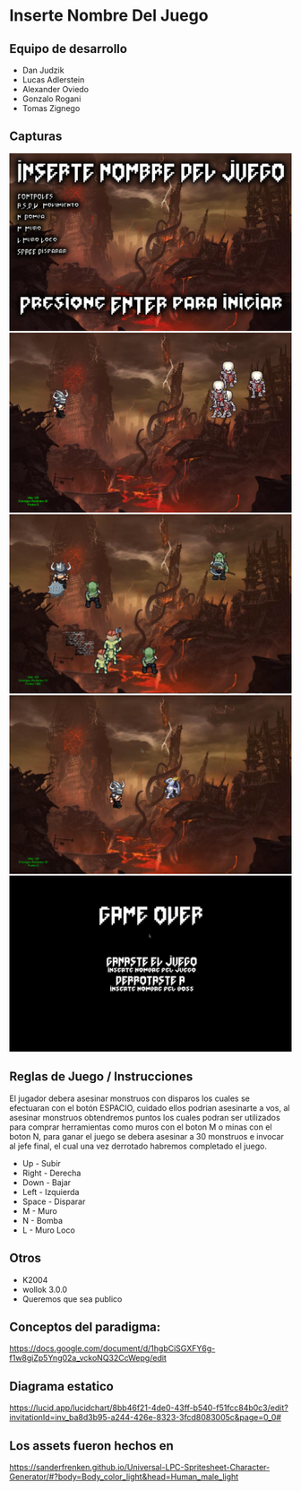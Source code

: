# Inserte Nombre Del Juego

## Equipo de desarrollo

- Dan Judzik
- Lucas Adlerstein
- Alexander Oviedo
- Gonzalo Rogani
- Tomas Zignego 

## Capturas

![screenshot pantalla principal](screen1.png)
![screenshot pantalla principal](screen2.png)
![screenshot pantalla principal](screen3.png)
![screenshot pantalla principal](screen4.png)
![screenshot pantalla principal](screen5.png)



## Reglas de Juego / Instrucciones

El jugador debera asesinar monstruos con disparos los cuales se efectuaran con el botón ESPACIO, cuidado ellos podrian asesinarte a vos, al asesinar monstruos obtendremos puntos los cuales podran ser utilizados para comprar herramientas como muros con el boton M o minas con el boton N, para ganar el juego se debera asesinar a 30 monstruos e invocar al jefe final, el cual una vez derrotado habremos completado el juego.

- Up    - Subir
- Right - Derecha
- Down  - Bajar
- Left  - Izquierda
- Space - Disparar
- M     - Muro
- N     - Bomba
- L     - Muro Loco



## Otros

- K2004
- wollok 3.0.0
- Queremos que sea publico

## Conceptos del paradigma:
https://docs.google.com/document/d/1hgbCiSGXFY6g-f1w8giZp5Yng02a_vckoNQ32CcWepg/edit

## Diagrama estatico
https://lucid.app/lucidchart/8bb46f21-4de0-43ff-b540-f51fcc84b0c3/edit?invitationId=inv_ba8d3b95-a244-426e-8323-3fcd8083005c&page=0_0#


## Los assets fueron hechos en
https://sanderfrenken.github.io/Universal-LPC-Spritesheet-Character-Generator/#?body=Body_color_light&head=Human_male_light

